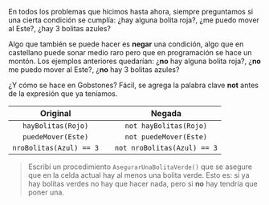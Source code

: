 En todos los problemas que hicimos hasta ahora, siempre preguntamos si una cierta condición se cumplía: ¿hay alguna bolita roja?, ¿me puedo mover al Este?, ¿hay 3 bolitas azules?

Algo que también se puede hacer es **negar** una condición, algo que en castellano puede sonar medio raro pero que en programación se hace un montón. Los ejemplos anteriores quedarían: ¿**no** hay alguna bolita roja?, ¿**no** me puedo mover al Este?, ¿**no** hay 3 bolitas azules?

¿Y cómo se hace en Gobstones? Fácil, se agrega la palabra clave **not** antes de la expresión que ya teníamos.

|Original|   |Negada|
|:------:|:-:|:----:|
|`hayBolitas(Rojo)`|<i class="fa fa-arrow-right"></i>|`not hayBolitas(Rojo)`|
|`puedeMover(Este)`|<i class="fa fa-arrow-right"></i>|`not puedeMover(Este)`|
|`nroBolitas(Azul) == 3`|<i class="fa fa-arrow-right"></i>|`not nroBolitas(Azul) == 3`|

> Escribí un procedimiento `AsegurarUnaBolitaVerde()` que se asegure que en la celda actual hay al menos una bolita verde. Esto es: si ya hay bolitas verdes no hay que hacer nada, pero si **no** hay tendría que poner una.